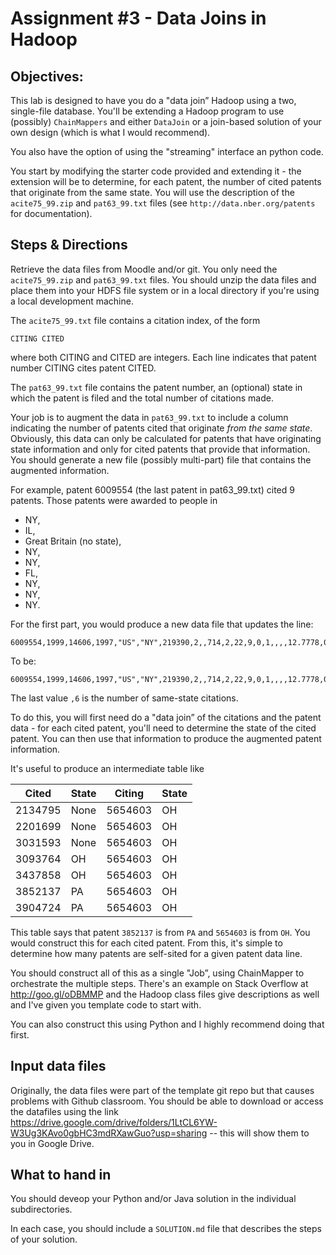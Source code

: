 # Assignment #3 - Data Joins in Hadoop

## Objectives:

This lab is designed to have you do a "data join” Hadoop using a two,
single-file database. You'll be extending a Hadoop program to use
(possibly) `ChainMappers` and either `DataJoin` or a join-based solution
of your own design (which is what I would recommend). 

You also have the option of using the "streaming" interface an python code.

You start by modifying the starter code provided and extending it -
the extension will be to determine, for each patent, the number of
cited patents that originate from the same state. You will use the
description of the `acite75_99.zip` and `pat63_99.txt` files (see
`http://data.nber.org/patents` for documentation).

## Steps & Directions

Retrieve the data files from Moodle and/or git. You only need the
`acite75_99.zip` and `pat63_99.txt` files. You should unzip the
data files and place them into your HDFS file system or in a local
directory if you're using a local development machine.

The `acite75_99.txt` file contains a citation index, of the form
```
CITING CITED
```
where both CITING and CITED are integers. Each line
indicates that patent number CITING cites patent CITED.

The `pat63_99.txt` file contains the patent number, an (optional)
state in which the patent is filed and the total number of citations
made.

Your job is to augment the data in `pat63_99.txt` to include a column
indicating the number of patents cited that originate *from the same
state*. Obviously, this data can only be calculated for patents that
have originating state information and only for cited patents that
provide that information. You should generate a new file (possibly
multi-part) file that contains the augmented information.

For example, 
patent 6009554 (the last patent in pat63_99.txt) cited 9 patents. Those patents were awarded to people in
* NY, 
* IL, 
* Great Britain (no state), 
* NY, 
* NY,
* FL,
* NY,
* NY,
* NY. 

For the first part, you would produce a new data file that updates the
line:

```
6009554,1999,14606,1997,"US","NY",219390,2,,714,2,22,9,0,1,,,,12.7778,0.1111,0.1111,,
```

To be: 
```
6009554,1999,14606,1997,"US","NY",219390,2,,714,2,22,9,0,1,,,,12.7778,0.1111,0.1111,,6
```

The last value `,6` is the number of same-state citations.



To do this, you will first need do a "data join” of the citations and
the patent data - for each cited patent, you'll need to determine the
state of the cited patent. You can then use that information to
produce the augmented patent information.

It's useful to produce an intermediate table like

|Cited|State|Citing|State|
|-----|-----|------|-----|
|2134795	|None	|5654603	|OH
|2201699	|None	|5654603	|OH
|3031593	|None	|5654603	|OH
|3093764	|OH	|5654603	|OH
|3437858	|OH	|5654603	|OH
|3852137	|PA	|5654603	|OH
|3904724	|PA	|5654603	|OH

This table says that patent `3852137` is from `PA` and `5654603` is from `OH`.
You would construct this for each cited patent. From this, it's simple to determine
how many patents are self-sited for a given patent data line.

You should construct all of this as a single "Job”, using ChainMapper
to orchestrate the multiple steps. There's an example
on Stack Overflow at http://goo.gl/oDBMMP and the Hadoop class files
give descriptions as well and I've given you template code to start with.

You can also construct this using Python and I highly recommend doing that first.

## Input data files

Originally, the data files were part of the template git repo but that
causes problems with Github classroom. You should be able to download
or access the datafiles using the link
https://drive.google.com/drive/folders/1LtCL6YW-W3Ug3KAvo0gbHC3mdRXawGuo?usp=sharing
-- this will show them to you in Google Drive.

## What to hand in

You should deveop your Python and/or Java solution in the individual subdirectories.

In each case, you should include a `SOLUTION.md` file that describes the steps of your solution.
